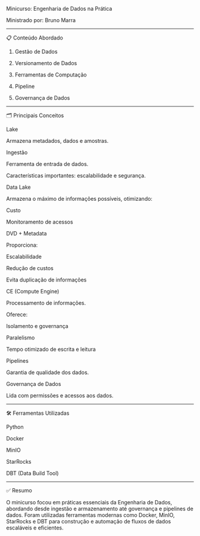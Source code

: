 Minicurso: Engenharia de Dados na Prática

Ministrado por: Bruno Marra


---

📋 Conteúdo Abordado

1. Gestão de Dados


2. Versionamento de Dados


3. Ferramentas de Computação


4. Pipeline


5. Governança de Dados




---

🗂 Principais Conceitos

Lake

Armazena metadados, dados e amostras.


Ingestão

Ferramenta de entrada de dados.

Características importantes: escalabilidade e segurança.


Data Lake

Armazena o máximo de informações possíveis, otimizando:

Custo

Monitoramento de acessos



DVD + Metadata

Proporciona:

Escalabilidade

Redução de custos

Evita duplicação de informações



CE (Compute Engine)

Processamento de informações.

Oferece:

Isolamento e governança

Paralelismo

Tempo otimizado de escrita e leitura



Pipelines

Garantia de qualidade dos dados.


Governança de Dados

Lida com permissões e acessos aos dados.



---

🛠 Ferramentas Utilizadas

Python

Docker

MinIO

StarRocks

DBT (Data Build Tool)

---

✅ Resumo

O minicurso focou em práticas essenciais da Engenharia de Dados, abordando desde ingestão e armazenamento até governança e pipelines de dados. Foram utilizadas ferramentas modernas como Docker, MinIO, StarRocks e DBT para construção e automação de fluxos de dados escaláveis e eficientes.

